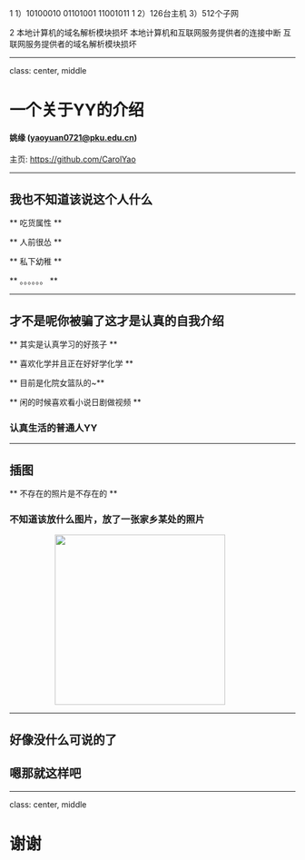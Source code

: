 1
1）10100010 01101001 11001011 1
2）126台主机
3）512个子网

2
本地计算机的域名解析模块损坏
本地计算机和互联网服务提供者的连接中断
互联网服务提供者的域名解析模块损坏

---

class: center, middle

# 一个关于YY的介绍

#### 姚缘 (yaoyuan0721@pku.edu.cn)

主页: https://github.com/CarolYao

---

## 我也不知道该说这个人什么

** 吃货属性 **

** 人前很怂 **

** 私下幼稚 **

** 。。。。。。 **

---
## 才不是呢你被骗了这才是认真的自我介绍

** 其实是认真学习的好孩子 **

** 喜欢化学并且正在好好学化学  **

** 目前是化院女篮队的~**

** 闲的时候喜欢看小说日剧做视频 **

### 认真生活的普通人YY

---
## 插图

** 不存在的照片是不存在的 **

### 不知道该放什么图片，放了一张家乡某处的照片

<img src="https://upload.wikimedia.org/wikipedia/commons/9/9d/Saint_Ignatus_Shanghai.jpg" width=300 style="margin: 0px 80px">

---

## 好像没什么可说的了

## 嗯那就这样吧

---
class: center, middle

# 谢谢
